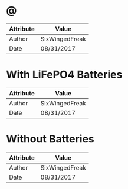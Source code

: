 # @
| Attribute | Value |
| ---  | ---     |
| Author | SixWingedFreak |
| Date | 08/31/2017 |
# With LiFePO4 Batteries
| Attribute | Value |
| ---  | ---     |
| Author | SixWingedFreak |
| Date | 08/31/2017 |
# Without Batteries
| Attribute | Value |
| ---  | ---     |
| Author | SixWingedFreak |
| Date | 08/31/2017 |
